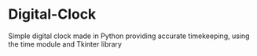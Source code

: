# Digital-Clock
Simple digital clock made in Python providing accurate timekeeping, using the time module and Tkinter library 
